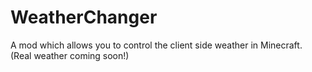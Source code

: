 # WeatherChanger

A mod which allows you to control the client side weather in Minecraft.
(Real weather coming soon!)
